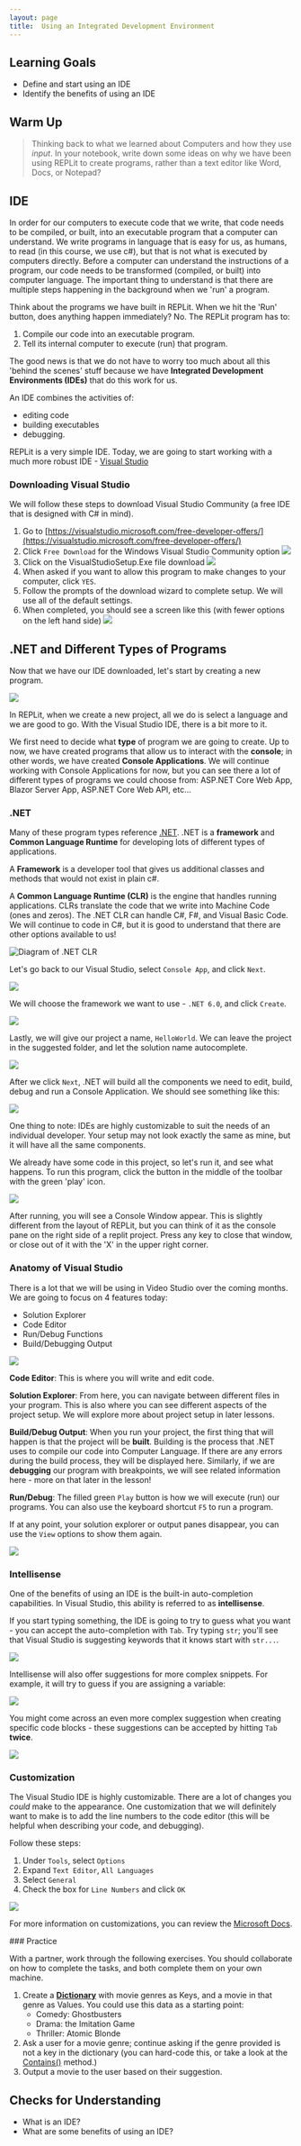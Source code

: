 ```yaml
---
layout: page
title:  Using an Integrated Development Environment
---
```


## Learning Goals
* Define and start using an IDE
* Identify the benefits of using an IDE

## Warm Up

> Thinking back to what we learned about Computers and how they use _input_. In your notebook, write down some ideas on why we have been using REPLit to create programs, rather than a text editor like Word, Docs, or Notepad?

## IDE
In order for our computers to execute code that we write, that code needs to be compiled, or built, into an executable program that a computer can understand.  We write programs in language that is easy for us, as humans, to read (in this course, we use c#), but that is not what is executed by computers directly.  Before a computer can understand the instructions of a program, our code needs to be transformed (compiled, or built) into computer language.  The important thing to understand is that there are multiple steps happening in the background when we 'run' a program.

Think about the programs we have built in REPLit.  When we hit the 'Run' button, does anything happen immediately? No.  The REPLit program has to:  
1. Compile our code into an executable program.
2. Tell its internal computer to execute (run) that program.

The good news is that we do not have to worry too much about all this 'behind the scenes' stuff because we have **Integrated Development Environments (IDEs)** that do this work for us. 

An IDE combines the activities of: 
- editing code 
- building executables
- debugging.

REPLit is a very simple IDE.  Today, we are going to start working with a much more robust IDE - [Visual Studio](https://visualstudio.microsoft.com/free-developer-offers/)

### Downloading Visual Studio
We will follow these steps to download Visual Studio Community (a free IDE that is designed with C# in mind).

1. Go to [https://visualstudio.microsoft.com/free-developer-offers/](https://visualstudio.microsoft.com/free-developer-offers/)
2. Click `Free Download` for the Windows Visual Studio Community option
![](/assets/images/module1/Week4/VisualStudioDownloadButton.png)
3. Click on the VisualStudioSetup.Exe file download
![](/assets/images/module1/Week4/EXEfiledownload.png)
4. When asked if you want to allow this program to make changes to your computer, click `YES`.
5. Follow the prompts of the download wizard to complete setup.  We will use all of the default settings.
6. When completed, you should see a screen like this (with fewer options on the left hand side)
![](/assets/images/module1/Week4/VisualStudioDownloaded.png)

## .NET and Different Types of Programs
Now that we have our IDE downloaded, let's start by creating a new program.

![](/assets/images/module1/Week4/CreateANewProject.png)

In REPLit, when we create a new project, all we do is select a language and we are good to go.  With the Visual Studio IDE, there is a bit more to it.

We first need to decide what **type** of program we are going to create. Up to now, we have created programs that allow us to interact with the **console**; in other words, we have created **Console Applications**.  We will continue working with Console Applications for now, but you can see there a lot of different types of programs we could choose from: ASP.NET Core Web App, Blazor Server App, ASP.NET Core Web API, etc...

### .NET
Many of these program types reference [.NET](https://dotnet.microsoft.com/en-us/learn/dotnet/what-is-dotnet-framework).  .NET is a **framework** and **Common Language Runtime** for developing lots of different types of applications.

A **Framework** is a developer tool that gives us additional classes and methods that would not exist in plain c#.

A **Common Language Runtime (CLR)** is the engine that handles running applications. CLRs translate the code that we write into Machine Code (ones and zeros).  The .NET CLR can handle C#, F#, and Visual Basic Code.  We will continue to code in C#, but it is good to understand that there are other options available to us!

![Diagram of .NET CLR](/assets/images/module1/Week4/NET-CLR.png)

Let's go back to our Visual Studio, select `Console App`, and click `Next`.

![](/assets/images/module1/Week4/ChooseANewProject.png)

We will choose the framework we want to use - `.NET 6.0`, and click `Create`.

![](/assets/images/module1/Week4/ChooseFrameworkCreate.png)

Lastly, we will give our project a name, `HelloWorld`.  We can leave the project in the suggested folder, and let the solution name autocomplete.

![](/assets/images/module1/Week4/NewProjectName.png)

After we click `Next`, .NET will build all the components we need to edit, build, debug and run a Console Application.  We should see something like this:

![](/assets/images/module1/Week4/HelloWorldCode.png)

One thing to note: IDEs are highly customizable to suit the needs of an individual developer.  Your setup may not look exactly the same as mine, but it will have all the same components.

We already have some code in this project, so let's run it, and see what happens.  To run this program, click the button in the middle of the toolbar with the green 'play' icon.

![](/assets/images/module1/Week4/HelloWorldConsole.png)

After running, you will see a Console Window appear.  This is slightly different from the layout of REPLit, but you can think of it as the console pane on the right side of a replit project. Press any key to close that window, or close out of it with the 'X' in the upper right corner.

### Anatomy of Visual Studio
There is a lot that we will be using in Video Studio over the coming months.  We are going to focus on 4 features today:
- Solution Explorer
- Code Editor
- Run/Debug Functions
- Build/Debugging Output

![](/assets/images/module1/Week4/AnatomyOfVisualStudio.png)

**Code Editor**: This is where you will write and edit code.

**Solution Explorer**: From here, you can navigate between different files in your program.  This is also where you can see different aspects of the project setup.  We will explore more about project setup in later lessons.

**Build/Debug Output**: When you run your project, the first thing that will happen is that the project will be **built**.  Building is the process that .NET uses to compile our code into Computer Language.  If there are any errors during the build process, they will be displayed here.  Similarly, if we are **debugging** our program with breakpoints, we will see related information here - more on that later in the lesson!

**Run/Debug**: The filled green `Play` button is how we will execute (run) our programs. You can also use the keyboard shortcut `F5` to run a program.

If at any point, your solution explorer or output panes disappear, you can use the `View` options to show them again.

![](/assets/images/module1/Week4/ViewOptions.png)

### Intellisense

One of the benefits of using an IDE is the built-in auto-completion capabilities.  In Visual Studio, this ability is referred to as **intellisense**.

If you start typing something, the IDE is going to try to guess what you want - you can accept the auto-completion with `Tab`.  Try typing `str`; you'll see that Visual Studio is suggesting keywords that it knows start with `str...`.

![](/assets/images/module1/Week4/IntellisenseString.png)

Intellisense will also offer suggestions for more complex snippets.  For example, it will try to guess if you are assigning a variable:

![](/assets/images/module1/Week4/IntellisenseAssignment.png)

You might come across an even more complex suggestion when creating specific code blocks - these suggestions can be accepted by hitting `Tab` **twice**.

![](/assets/images/module1/Week4/IntellisenseIf.png)

### Customization
The Visual Studio IDE is highly customizable.  There are a lot of changes you _could_ make to the appearance.  One customization that we will definitely want to make is to add the line numbers to the code editor (this will be helpful when describing your code, and debugging).

Follow these steps:
1. Under `Tools`, select `Options`
2. Expand `Text Editor`, `All Languages`
3. Select `General`
4. Check the box for `Line Numbers` and click `OK`

![](/assets/images/module1/Week4/LineNumberOption.png)

For more information on customizations, you can review the [Microsoft Docs](https://docs.microsoft.com/en-us/visualstudio/ide/personalizing-the-visual-studio-ide?view=vs-2022).

<section class='call-to-action' markdown='1'>
### Practice

With a partner, work through the following exercises.  You should collaborate on how to complete the tasks, and both complete them on your own machine.
1. Create a [**Dictionary**](/module1/lessons/Week2/Collections#Dictionary) with movie genres as Keys, and a movie in that genre as Values.  You could use this data as a starting point:
    * Comedy: Ghostbusters
    * Drama: the Imitation Game  
    * Thriller: Atomic Blonde
2. Ask a user for a movie genre; continue asking if the genre provided is not a key in the dictionary (you can hard-code this, or take a look at the [Contains()](https://www.geeksforgeeks.org/c-sharp-dictionary-containskey-method/) method.)
3. Output a movie to the user based on their suggestion.
   
</section>



## Checks for Understanding
* What is an IDE?
* What are some benefits of using an IDE?
